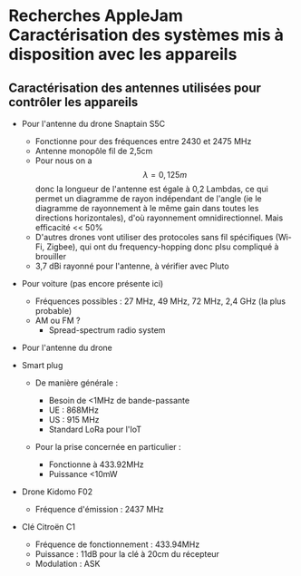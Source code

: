 # Recherches AppleJam Caractérisation des systèmes mis à disposition avec les appareils

## Caractérisation des antennes utilisées pour contrôler les appareils

+ Pour l'antenne du drone Snaptain S5C
    + Fonctionne pour des fréquences entre 2430 et 2475 MHz
    + Antenne monopôle fil de 2,5cm
    + Pour nous on a 
    $$ 
    \lambda = 0,125 m 
    $$
    donc la longueur de l'antenne est égale à 0,2 Lambdas, ce qui permet un diagramme de rayon indépendant de l'angle (ie le diagramme de rayonnement à le même gain dans toutes les directions horizontales), d'où rayonnement omnidirectionnel.
    Mais efficacité << 50%
    + D'autres drones vont utiliser des protocoles sans fil spécifiques (Wi-Fi, Zigbee), qui ont du frequency-hopping donc plsu compliqué à brouiller
    + 3,7 dBi rayonné pour l'antenne, à vérifier avec Pluto

+ Pour voiture (pas encore présente ici)
    + Fréquences possibles : 27 MHz, 49 MHz, 72 MHz, 2,4 GHz (la plus probable)
    + AM ou FM ?
        + Spread-spectrum radio system

+ Pour l'antenne du drone 


+ Smart plug
    + De manière générale :

        + Besoin de <1MHz de bande-passante
        + UE : 868MHz
        + US : 915 MHz
        + Standard LoRa pour l'IoT

    + Pour la prise concernée en particulier :
        + Fonctionne à 433.92MHz
        + Puissance <10mW

+ Drone Kidomo F02

    + Fréquence d'émission : 2437 MHz


+ Clé Citroën C1
    + Fréquence de fonctionnement : 433.94MHz
    + Puissance : 11dB pour la clé à 20cm du récepteur
    + Modulation : ASK

